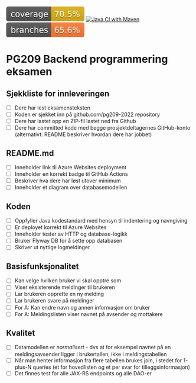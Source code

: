 ![coverage](.github/badges/jacoco.svg)
[![Java CI with Maven](https://github.com/kristiania-pgr209-2022/pg209exam-freebattie/actions/workflows/maven.yml/badge.svg)](https://github.com/kristiania-pgr209-2022/pg209exam-freebattie/actions/workflows/maven.yml)
![branches coverage](.github/badges/branches.svg)
# PG209 Backend programmering eksamen

## Sjekkliste for innleveringen

* [ ] Dere har lest eksamensteksten
* [ ] Koden er sjekket inn på github.com/pg209-2022 repository
* [ ] Dere har lastet opp en ZIP-fil lastet ned fra Github
* [ ] Dere har committed kode med begge prosjektdeltagernes GitHub-konto (alternativt: README beskriver hvordan dere har jobbet)

## README.md

* [ ] Inneholder link til Azure Websites deployment
* [ ] Inneholder en korrekt badge til GitHub Actions
* [ ] Beskriver hva dere har løst utover minimum
* [ ] Inneholder et diagram over databasemodellen

## Koden

* [ ] Oppfyller Java kodestandard med hensyn til indentering og navngiving
* [ ] Er deployet korrekt til Azure Websites
* [ ] Inneholder tester av HTTP og database-logikk
* [ ] Bruker Flyway DB for å sette opp databasen
* [ ] Skriver ut nyttige logmeldinger

## Basisfunksjonalitet

* [ ] Kan velge hvilken bruker vi skal opptre som
* [ ] Viser eksisterende meldinger til brukeren
* [ ] Lar brukeren opprette en ny melding
* [ ] Lar brukeren svare på meldinger
* [ ] For A: Kan endre navn og annen informasjon om bruker
* [ ] For A: Meldingslisten viser navnet på avsender og mottakere

## Kvalitet

* [ ] Datamodellen er *normalisert* - dvs at for eksempel navnet på en meldingsavsender ligger i brukertallen, ikke i meldingstabellen
* [ ] Når man henter informasjon fra flere tabellen brukes join, i stedet for 1-plus-N queries (et for hovedlisten og et per svar for tilleggsinformasjon)
* [ ] Det finnes test for alle JAX-RS endpoints og alle DAO-er
